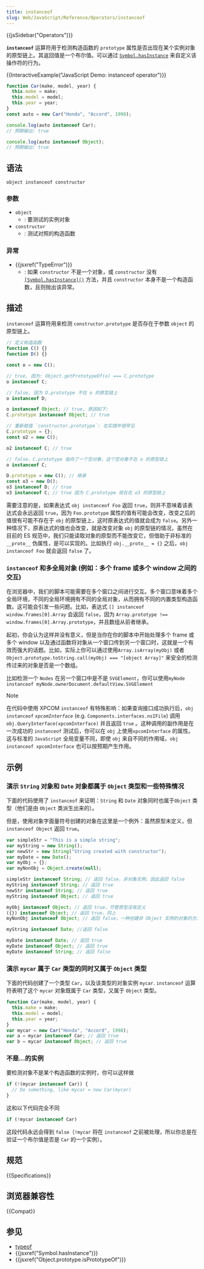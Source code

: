 ```yaml
---
title: instanceof
slug: Web/JavaScript/Reference/Operators/instanceof
---
```


{{jsSidebar("Operators")}}

**`instanceof`** 运算符用于检测构造函数的 `prototype` 属性是否出现在某个实例对象的原型链上。其返回值是一个布尔值。可以通过 [`Symbol.hasInstance`](/zh-CN/docs/Web/JavaScript/Reference/Global_Objects/Symbol/hasInstance) 来自定义该操作符的行为。

{{InteractiveExample("JavaScript Demo: instanceof operator")}}

```js interactive-example
function Car(make, model, year) {
  this.make = make;
  this.model = model;
  this.year = year;
}
const auto = new Car("Honda", "Accord", 1998);

console.log(auto instanceof Car);
// 预期输出: true

console.log(auto instanceof Object);
// 预期输出: true
```

## 语法

```plain
object instanceof constructor
```

### 参数

- `object`
  - : 要测试的实例对象
- `constructor`
  - : 测试对照的构造函数

### 异常

- {{jsxref("TypeError")}}
  - : 如果 `constructor` 不是一个对象，或 `constructor` 没有 [`[Symbol.hasInstance]()`](/en-US/docs/Web/JavaScript/Reference/Global_Objects/Symbol/hasInstance) 方法，并且 `constructor` 本身不是一个构造函数，且则抛出该异常。

## 描述

`instanceof` 运算符用来检测 `constructor.prototype` 是否存在于参数 `object` 的原型链上。

```js
// 定义构造函数
function C() {}
function D() {}

const o = new C();

// true, 因为: Object.getPrototypeOf(o) === C.prototype
o instanceof C;

// false, 因为 D.prototype 不在 o 的原型链上
o instanceof D;

o instanceof Object; // true, 原因如下:
C.prototype instanceof Object; // true

// 重新赋值 `constructor.prototype`: 在实践中很罕见
C.prototype = {};
const o2 = new C();

o2 instanceof C; // true

// false，C.prototype 指向了一个空对象，这个空对象不在 o 的原型链上
o instanceof C;

D.prototype = new C(); // 继承
const o3 = new D();
o3 instanceof D; // true
o3 instanceof C; // true 因为 C.prototype 现在在 o3 的原型链上
```

需要注意的是，如果表达式 `obj instanceof Foo` 返回 `true`，则并不意味着该表达式会永远返回 `true`，因为 `Foo.prototype` 属性的值有可能会改变，改变之后的值很有可能不存在于 `obj` 的原型链上，这时原表达式的值就会成为 `false`。另外一种情况下，原表达式的值也会改变，就是改变对象 `obj` 的原型链的情况，虽然在目前的 ES 规范中，我们只能读取对象的原型而不能改变它，但借助于非标准的 `__proto__` 伪属性，是可以实现的。比如执行 `obj.__proto__ = {}` 之后，`obj instanceof Foo` 就会返回 `false` 了。

### `instanceof` 和多全局对象 (例如：多个 frame 或多个 window 之间的交互)

在浏览器中，我们的脚本可能需要在多个窗口之间进行交互。多个窗口意味着多个全局环境，不同的全局环境拥有不同的全局对象，从而拥有不同的内置类型构造函数。这可能会引发一些问题。比如，表达式 `[] instanceof window.frames[0].Array` 会返回 `false`，因为 `Array.prototype !== window.frames[0].Array.prototype`，并且数组从前者继承。

起初，你会认为这样并没有意义，但是当你在你的脚本中开始处理多个 frame 或多个 window 以及通过函数将对象从一个窗口传到另一个窗口时，这就是一个有效而强大的话题。比如，实际上你可以通过使用`Array.isArray(myObj)` 或者`Object.prototype.toString.call(myObj) === "[object Array]"` 来安全的检测传过来的对象是否是一个数组。

比如检测一个 `Nodes` 在另一个窗口中是不是 `SVGElement`，你可以使用`myNode instanceof myNode.ownerDocument.defaultView.SVGElement`

> [!NOTE]
> 在代码中使用 XPCOM `instanceof` 有特殊影响：如果查询接口成功执行后，`obj instanceof` _`xpcomInterface`_ (e.g. `Components.interfaces.nsIFile`) 调用`obj.QueryInterface(xpcomInterface)` 并且返回 `true` 。这种调用的副作用是在一次成功的 `instanceof` 测试后，你可以在 `obj` 上使用`xpcomInterface` 的属性。这与标准的 `JavaScript` 全局变量不同，即使 `obj` 来自不同的作用域，`obj instanceof xpcomInterface` 也可以按预期产生作用。

## 示例

### 演示 `String` 对象和 `Date` 对象都属于 `Object` 类型和一些特殊情况

下面的代码使用了 `instanceof` 来证明：`String` 和 `Date` 对象同时也属于`Object` 类型（他们是由 `Object` 类派生出来的）。

但是，使用对象字面量符号创建的对象在这里是一个例外：虽然原型未定义，但 `instanceof Object` 返回 `true`。

```js
var simpleStr = "This is a simple string";
var myString = new String();
var newStr = new String("String created with constructor");
var myDate = new Date();
var myObj = {};
var myNonObj = Object.create(null);

simpleStr instanceof String; // 返回 false，非对象实例，因此返回 false
myString instanceof String; // 返回 true
newStr instanceof String; // 返回 true
myString instanceof Object; // 返回 true

myObj instanceof Object; // 返回 true，尽管原型没有定义
({}) instanceof Object; // 返回 true，同上
myNonObj instanceof Object; // 返回 false，一种创建非 Object 实例的对象的方法

myString instanceof Date; //返回 false

myDate instanceof Date; // 返回 true
myDate instanceof Object; // 返回 true
myDate instanceof String; // 返回 false
```

### 演示 `mycar` 属于 `Car` 类型的同时又属于 `Object` 类型

下面的代码创建了一个类型 `Car`，以及该类型的对象实例 `mycar`. `instanceof` 运算符表明了这个 `mycar` 对象既属于 `Car` 类型，又属于 `Object` 类型。

```js
function Car(make, model, year) {
  this.make = make;
  this.model = model;
  this.year = year;
}
var mycar = new Car("Honda", "Accord", 1998);
var a = mycar instanceof Car; // 返回 true
var b = mycar instanceof Object; // 返回 true
```

### 不是...的实例

要检测对象不是某个构造函数的实例时，你可以这样做

```js
if (!(mycar instanceof Car)) {
  // Do something, like mycar = new Car(mycar)
}
```

这和以下代码完全不同

```js
if (!mycar instanceof Car)
```

这段代码永远会得到 `false`（`!mycar` 将在 `instanceof` 之前被处理，所以你总是在验证一个布尔值是否是 `Car` 的一个实例）。

## 规范

{{Specifications}}

## 浏览器兼容性

{{Compat}}

## 参见

- [typeof](/zh-CN/docs/Web/JavaScript/Reference/Operators/typeof)
- {{jsxref("Symbol.hasInstance")}}
- {{jsxref("Object.prototype.isPrototypeOf")}}
